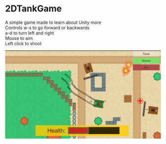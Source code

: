 # 2DTankGame  
A simple game made to learn about Unity more  
Controls w-s to go forward or backwards  
a-d to turn left and right  
Mouse to aim  
Left click to shoot  

![GameScreenshot](https://github.com/anilmeister/2DTankGame/blob/e45a39ddfc89024ddd49079f51fd9a2a7a522bb4/screenshot.png) 
